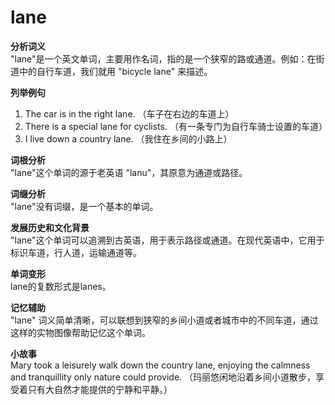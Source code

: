 # lane

**分析词义**  
"lane"是一个英文单词，主要用作名词，指的是一个狭窄的路或通道。例如：在街道中的自行车道，我们就用 "bicycle lane" 来描述。

  

**列举例句**

  

1.  The car is in the right lane. （车子在右边的车道上）
2.  There is a special lane for cyclists. （有一条专门为自行车骑士设置的车道）
3.  I live down a country lane. （我住在乡间的小路上）

  

**词根分析**  
"lane"这个单词的源于老英语 "lanu"，其原意为通道或路径。

  

**词缀分析**  
"lane"没有词缀，是一个基本的单词。

  

**发展历史和文化背景**  
"lane"这个单词可以追溯到古英语，用于表示路径或通道。在现代英语中，它用于标识车道，行人道，运输通道等。

  

**单词变形**  
lane的复数形式是lanes。

  

**记忆辅助**  
"lane" 词义简单清晰，可以联想到狭窄的乡间小道或者城市中的不同车道，通过这样的实物图像帮助记忆这个单词。

  

**小故事**  
Mary took a leisurely walk down the country lane, enjoying the calmness and tranquillity only nature could provide. （玛丽悠闲地沿着乡间小道散步，享受着只有大自然才能提供的宁静和平静。）
